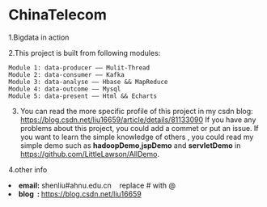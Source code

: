 # ChinaTelecom
1.Bigdata in action

2.This project is built from following modules:

    Module 1: data-producer —— Mulit-Thread
    Module 2: data-consumer —— Kafka
    Module 3: data-analyse —— Hbase && MapReduce
    Module 4: data-outcome —— Mysql
    Module 5: data-present —— Html && Echarts

3. You can read the more specific profile of this project in my csdn blog: https://blog.csdn.net/liu16659/article/details/81133090
If you have any problems about this project, you could add a commet or put an issue. If you want to learn the simple knowledge of others , you could read my simple demo such as <strong>hadoopDemo</strong>,<strong>jspDemo</strong> and <strong>servletDemo</strong> in https://github.com/LittleLawson/AllDemo.

4.other info
<li><strong>email:</strong> shenliu#ahnu.edu.cn &nbsp;&nbsp; replace # with @ </li>
<li><strong>blog &nbsp;:&nbsp;</strong><a href="https://blog.csdn.net/liu16659" target="_blank">https://blog.csdn.net/liu16659</a></li>

